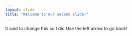 ```yaml
---
layout: slide
title: "Welcome to our second slide!"
---
```

It said to change this so I did
Use the left arrow to go back!
